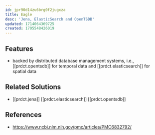 ```yaml
---
id: jpr90d14zu6brg0f2jugxza
title: Eagle
desc: 'Jena, ElasticSearch and OpenTSDB'
updated: 1714064369725
created: 1705548426019
---
```


## Features

- backed by distributed database management systems, i.e., [[prdct.opentsdb]] for temporal data and [[prdct.elasticsearch]] for spatial data

## Related Solutions

- [[prdct.jena]] [[prdct.elasticsearch]] [[prdct.opentsdb]]

## References

- https://www.ncbi.nlm.nih.gov/pmc/articles/PMC6832792/